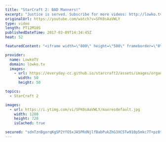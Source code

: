 ```yaml
---
title: "StarCraft 2: BAD Manners!"
excerpt: "Justice is served. Subscribe for more videos: http://lowko.tv/youtube Insane Proxy Barracks: https://goo.gl/8m0B4g  In this Protoss versus Terran the Terran player decides to show his hand early and tells exactly what strategy he is going for, while being awfully bad mannered to his opponent.  If you"
originalUrl: https://youtube.com/watch?v=SFK0sAaVWLY
type: video
length: PT12M10S
publishedDateTime: 2017-03-09T14:34:45Z
heat: 52

featuredContent: "<iframe width=\"800\" height=\"500\" frameborder=\"0\" src=\"https://www.youtube.com/embed/SFK0sAaVWLY\" allow=\"accelerometer; autoplay; encrypted-media; gyroscope; picture-in-picture\" allowfullscreen></iframe>"

provider:
  name: LowkoTV
  domain: lowko.tv
  images:
    - url: https://everyday-cc.github.io/starcraft2/assets/images/organizations/lowko.tv-50x50.jpg
      width: 50
      height: 50

topics:
  - StarCraft 2

images:
  - url: https://i.ytimg.com/vi/SFK0sAaVWLY/maxresdefault.jpg
    width: 1280
    height: 720
    isCached: true

secured: "sdnTznBgorqKgSP2YfO5xJA5PRdNjlfBabPukZhG3XC5Tw910p5mkc7T+pz8tO7Naxa1UGuq7fd6uRX6+1F3fAKZE1F/M1atInur3U2a/thwZuq+Xc4YSzN8a4Y9u9dz/Fd/ONKGAkGUGyGOAVavAQxJkR+DHr1q6yR9JeBIwoXyiweKvDhBue8p484orAUnqhl5jfrKn5+Q8iQd0LrzriRqeCFkGTgC0ZoSaYPzs0xTCsG0YZ/KB1wyIZV38rDIDNVL7wIRtyuKq3oJumIzBl5znNLeYCeFXtMsBEQeHCnAg6QRhaE0L0GWmcQPBoDv9JwYQW9MNkwQLQuzLf76JA3QJDHMd9uq7HV4n5BX68SB3jOLXZ3SyOH8FyIPGou03FFK0dpUEAtbkVsl9NJfxFwgRM2fUO7hWbzDM7+vVAJTcGcoiH16fyFi28ENCiFh;2TrBT1NQ1z3kLTHqbWKOOg=="
---
```


